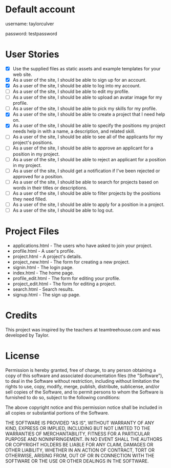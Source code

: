 # Default account

username: taylorculver

password: testpassword

# User Stories

- [x] Use the supplied files as static assets and example templates for your web site.
- [x] As a user of the site, I should be able to sign up for an account.
- [x] As a user of the site, I should be able to log into my account.
- [ ] As a user of the site, I should be able to edit my profile.
- [ ] As a user of the site, I should be able to upload an avatar image for my profile.
- [ ] As a user of the site, I should be able to pick my skills for my profile.
- [x] As a user of the site, I should be able to create a project that I need help on.
- [x] As a user of the site, I should be able to specify the positions my project needs help in with a name, a description, and related skill.
- [ ] As a user of the site, I should be able to see all of the applicants for my project's positions.
- [ ] As a user of the site, I should be able to approve an applicant for a position in my project.
- [ ] As a user of the site, I should be able to reject an applicant for a position in my project.
- [ ] As a user of the site, I should get a notification if I've been rejected or approved for a position.
- [ ] As a user of the site, I should be able to search for projects based on words in their titles or descriptions.
- [ ] As a user of the site, I should be able to filter projects by the positions they need filled.
- [ ] As a user of the site, I should be able to apply for a position in a project.
- [ ] As a user of the site, I should be able to log out.

# Project Files

* applications.html - The users who have asked to join your project.
* profile.html - A user's profile.
* project.html - A project's details.
* project_new.html - The form for creating a new project.
* signin.html - The login page.
* index.html - The home page.
* profile_edit.html - The form for editing your profile.
* project_edit.html - The form for editing a project.
* search.html - Search results.
* signup.html - The sign up page.

# Credits

This project was inspired by the teachers at teamtreehouse.com and was developed by Taylor.

# License
Permission is hereby granted, free of charge, to any person obtaining a copy of this software and associated documentation files (the "Software"), to deal in the Software without restriction, including without limitation the rights to use, copy, modify, merge, publish, distribute, sublicense, and/or sell copies of the Software, and to permit persons to whom the Software is furnished to do so, subject to the following conditions:

The above copyright notice and this permission notice shall be included in all copies or substantial portions of the Software.

THE SOFTWARE IS PROVIDED "AS IS", WITHOUT WARRANTY OF ANY KIND, EXPRESS OR IMPLIED, INCLUDING BUT NOT LIMITED TO THE WARRANTIES OF MERCHANTABILITY, FITNESS FOR A PARTICULAR PURPOSE AND NONINFRINGEMENT. IN NO EVENT SHALL THE AUTHORS OR COPYRIGHT HOLDERS BE LIABLE FOR ANY CLAIM, DAMAGES OR OTHER LIABILITY, WHETHER IN AN ACTION OF CONTRACT, TORT OR OTHERWISE, ARISING FROM, OUT OF OR IN CONNECTION WITH THE SOFTWARE OR THE USE OR OTHER DEALINGS IN THE SOFTWARE.
